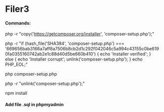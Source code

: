 # Filer3

#### Commands:

php -r "copy('https://getcomposer.org/installer', 'composer-setup.php');"  

php -r "if (hash_file('SHA384', 'composer-setup.php') === '669656bab3166a7aff8a7506b8cb2d1c292f042046c5a994c43155c0be6190fa0355160742ab2e1c88d40d5be660b410') { echo 'Installer verified'; } else { echo 'Installer corrupt'; unlink('composer-setup.php'); } echo PHP_EOL;"  

php composer-setup.php  

php -r "unlink('composer-setup.php');"

npm install

#### Add file .sql in phpmyadmin